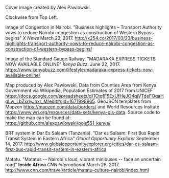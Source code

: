 Cover image created by Alex Pawlowski.

Clockwise from Top Left. 

Image of Congestion in Nairobi. "Business highlights – Transport Authority vows to reduce Nairobi congestion as construction of Western Bypass begins" _X News_ March 23, 2017. http://x254.co/2017/03/23/business-highlights-transport-authority-vows-to-reduce-nairobi-congestion-as-construction-of-western-bypass-begins/

Image of the Standard Gauge Railway. "MADARAKA EXPRESS TICKETS NOW AVAILABLE ONLINE" _Kenya Buzz_. June 22, 2017. https://www.kenyabuzz.com/lifestyle/madaraka-express-tickets-now-available-online/

Map produced by Alex Pawlowski, Data from Counties Area from Kenya Government via Wikipedia, Population Estimates of 2017 from UNICEF https://docs.google.com/spreadsheets/d/1CtqfF5ExUfHeJO4qjVTdeFQqaHgLw_LbZxriyJnxr_M/edit#gid=1671998965. GeoJSON templates from Mapzen https://mapzen.com/data/borders/ and World Resources Insitute https://www.wri.org/resources/data-sets/kenya-gis-data. Source code to make the map can be found at: https://github.com/alexpawlowski/pols551_kenya/

BRT system in Dar Es Salaam (Tanzania). "Dar es Salaam: First Bus Rapid Transit System in Eastern Africa" _Global Opportunity Explorer_ September 14, 2017. http://www.globalopportunityexplorer.org/cities/dar-es-salaam-first-bus-rapid-transit-system-in-eastern-africa

Matatu. "Matatus -- Nairobi's loud, vibrant minibuses -- face an uncertain road" **Inside Africa** _CNN International_ March 26, 2017. http://www.cnn.com/travel/article/matatu-culture-nairobi/index.html